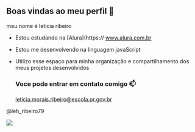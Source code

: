 ## Boas vindas ao meu perfil 🖤

meu nome é leticia ribeiro
  
- Estou estudando na [Alura](https:// www.alura.com.br
- Estou me desenvolvendo na linguagem javaScript
- Utilizo esse espaço para minha organização e compartilhamento dos meus projetos desenvolvidos

  ### Voce pode entrar em contato comigo 📫

  leticia.morais.ribeiro@escola.pr.gov.br

@leh_ribeiro79

![](https://media1.tenor.com/m/Veq4zvSQkdAAAAAC/hugmati.gif)
